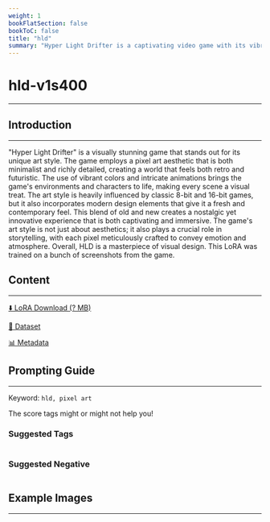 ```yaml
---
weight: 1
bookFlatSection: false
bookToC: false
title: "hld"
summary: "Hyper Light Drifter is a captivating video game with its vibrant, pixel art style that blends retro aesthetics with modern design elements."
---
```


<!--markdownlint-disable MD025 MD033 -->

# hld-v1s400

---

## Introduction

---

"Hyper Light Drifter" is a visually stunning game that stands out for its unique art style. The game employs a pixel art aesthetic that is both minimalist and richly detailed, creating a world that feels both retro and futuristic. The use of vibrant colors and intricate animations brings the game's environments and characters to life, making every scene a visual treat. The art style is heavily influenced by classic 8-bit and 16-bit games, but it also incorporates modern design elements that give it a fresh and contemporary feel. This blend of old and new creates a nostalgic yet innovative experience that is both captivating and immersive. The game's art style is not just about aesthetics; it also plays a crucial role in storytelling, with each pixel meticulously crafted to convey emotion and atmosphere. Overall, HLD is a masterpiece of visual design. This LoRA was trained on a bunch of screenshots from the game.

## Content

---

[⬇️ LoRA Download (? MB)]()

[📐 Dataset]()

[📊 Metadata]()

## Prompting Guide

---

Keyword: `hld, pixel art`

The score tags might or might not help you!

### Suggested Tags

```md
```

### Suggested Negative

```md
```

## Example Images

---

<div class="image-grid">
  <div class="image-grid-container">
    <a href="">
    </a>
    <a href="">
    </a>
  </div>
</div>
